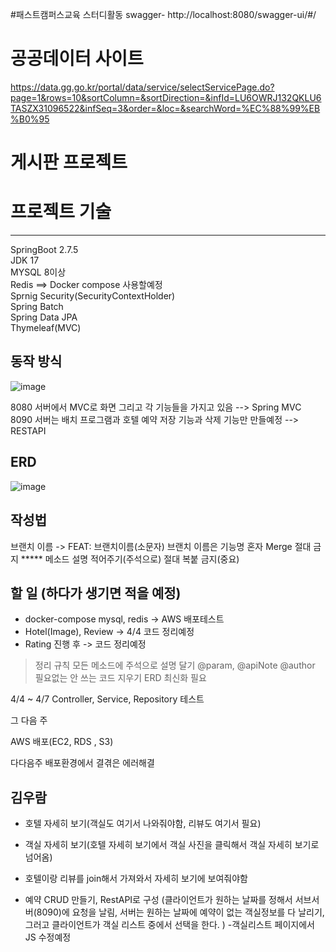 #패스트캠퍼스교육 스터디활동
swagger- http://localhost:8080/swagger-ui/#/

# 공공데이터 사이트
https://data.gg.go.kr/portal/data/service/selectServicePage.do?page=1&rows=10&sortColumn=&sortDirection=&infId=LU6OWRJ132QKLU6TASZX31096522&infSeq=3&order=&loc=&searchWord=%EC%88%99%EB%B0%95
# 게시판 프로젝트
# 프로젝트 기술
<hr>

SpringBoot 2.7.5 <br>
JDK 17 <br>
MYSQL 8이상 <br>
Redis ==> Docker compose 사용할예정 <br>
Sprnig Security(SecurityContextHolder) <br>
Spring Batch <br>
Spring Data JPA <br>
Thymeleaf(MVC) <br>
## 동작 방식
![image](https://user-images.githubusercontent.com/79129475/226362885-dfc4dd89-168c-4fab-842b-a38a3dbb163b.png)

8080 서버에서 MVC로 화면 그리고 각 기능들을 가지고 있음 --> Spring MVC
8090 서버는 배치 프로그램과 호텔 예약 저장 기능과 삭제 기능만 만들예정 --> RESTAPI



## ERD 
![image](https://user-images.githubusercontent.com/79129475/228429497-fc381b6a-bdce-49cf-99b3-31b24186a0b0.png)


## 작성법
브랜치 이름 ->  FEAT: 브랜치이름(소문자)  브랜치 이름은 기능명
 혼자 Merge 절대 금지 *****
 메소드 설명 적어주기(주석으로)
 절대 복붙 금지(중요)
 
## 할 일 (하다가 생기면 적을 예정)
 
- docker-compose mysql, redis -> AWS 배포테스트
- Hotel(Image), Review -> 4/4 코드  정리예정
- Rating 진행 후 -> 코드 정리예정

> 정리 규칙
모든 메소드에 주석으로 설명 달기 @param, @apiNote @author
필요없는 안 쓰는 코드 지우기 
ERD 최신화 필요
 
4/4 ~ 4/7
Controller, Service, Repository 테스트

그 다음 주

AWS 배포(EC2, RDS , S3)


다다음주
배포환경에서 결겪은 에러해결




## 김우람

- 호텔 자세히 보기(객실도 여기서 나와줘야함, 리뷰도 여기서 필요)

- 객실 자세히 보기(호텔 자세히 보기에서 객실 사진을 클릭해서 객실 자세히 보기로 넘어옴)

- 호텔이랑 리뷰를 join해서 가져와서 자세히 보기에 보여줘야함  

-  예약 CRUD 만들기, RestAPI로 구성
  (클라이언트가 원하는 날짜를 정해서 서브서버(8090)에 요청을 날림, 서버는 원하는 날짜에 예약이 없는 객실정보를 다 날리기, 그러고 클라이언트가 객실 리스트 중에서 선택을 한다. ) -객실리스트 페이지에서 JS 수정예정  

